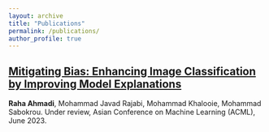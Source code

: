 ```yaml
---
layout: archive
title: "Publications"
permalink: /publications/
author_profile: true
---
```


## [Mitigating Bias: Enhancing Image Classification by Improving Model Explanations](https://arxiv.org/abs/2307.01473)
**Raha Ahmadi**, Mohammad Javad Rajabi, Mohammad Khalooie, Mohammad Sabokrou.
Under review, Asian Conference on Machine Learning (ACML), June 2023.
